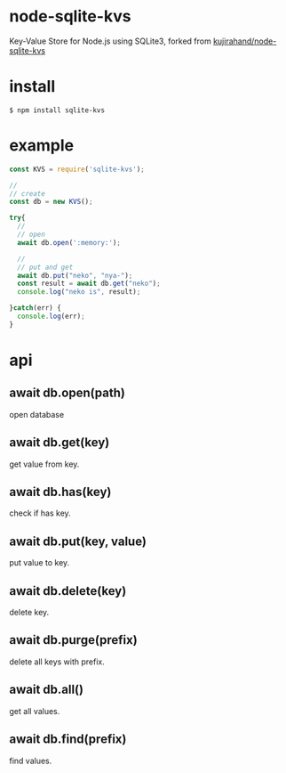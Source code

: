 # node-sqlite-kvs
Key-Value Store for Node.js using SQLite3, forked from [kujirahand/node-sqlite-kvs](https://github.com/kujirahand/node-sqlite-kvs)

# install

```shell
$ npm install sqlite-kvs
```

# example

```js
const KVS = require('sqlite-kvs');

//
// create
const db = new KVS();

try{
  //
  // open
  await db.open(':memory:');

  //
  // put and get
  await db.put("neko", "nya-");
  const result = await db.get("neko");
  console.log("neko is", result);

}catch(err) {
  console.log(err);
}
```

# api

## await db.open(path)

open database

## await db.get(key)

get value from key.

## await db.has(key)

check if has key.

## await db.put(key, value)

put value to key.

## await db.delete(key)

delete key.

## await db.purge(prefix)

delete all keys with prefix.

## await db.all()

get all values.

## await db.find(prefix)

find values.











